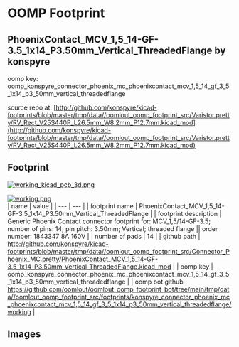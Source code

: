 # OOMP Footprint  
## PhoenixContact_MCV_1,5_14-GF-3.5_1x14_P3.50mm_Vertical_ThreadedFlange  by konspyre  
  
oomp key: oomp_konspyre_connector_phoenix_mc_phoenixcontact_mcv_1,5_14_gf_3_5_1x14_p3_50mm_vertical_threadedflange  
  
source repo at: [http://github.com/konspyre/kicad-footprints/blob/master/tmp/data//oomlout_oomp_footprint_src/Varistor.pretty/RV_Rect_V25S440P_L26.5mm_W8.2mm_P12.7mm.kicad_mod](http://github.com/konspyre/kicad-footprints/blob/master/tmp/data//oomlout_oomp_footprint_src/Varistor.pretty/RV_Rect_V25S440P_L26.5mm_W8.2mm_P12.7mm.kicad_mod)  
## Footprint  
  
[![working_kicad_pcb_3d.png](working_kicad_pcb_3d_600.png)](working_kicad_pcb_3d.png)  
  
[![working.png](working_600.png)](working.png)  
| name | value | 
| --- | --- | 
| footprint name | PhoenixContact_MCV_1,5_14-GF-3.5_1x14_P3.50mm_Vertical_ThreadedFlange | 
| footprint description | Generic Phoenix Contact connector footprint for: MCV_1,5/14-GF-3.5; number of pins: 14; pin pitch: 3.50mm; Vertical; threaded flange || order number: 1843347 8A 160V | 
| number of pads | 14 | 
| github path | http://github.com/konspyre/kicad-footprints/blob/master/tmp/data//oomlout_oomp_footprint_src/Connector_Phoenix_MC.pretty/PhoenixContact_MCV_1,5_14-GF-3.5_1x14_P3.50mm_Vertical_ThreadedFlange.kicad_mod | 
| oomp key | oomp_konspyre_connector_phoenix_mc_phoenixcontact_mcv_1,5_14_gf_3_5_1x14_p3_50mm_vertical_threadedflange | 
| oomp bot github | https://github.com/oomlout/oomlout_oomp_footprint_bot/tree/main/tmp/data//oomlout_oomp_footprint_src/footprints/konspyre_connector_phoenix_mc_phoenixcontact_mcv_1,5_14_gf_3_5_1x14_p3_50mm_vertical_threadedflange/working | 
## Images  
